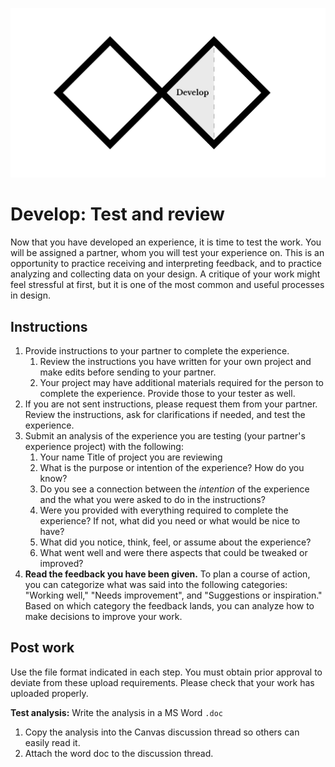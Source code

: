 ![Double Diamond Develop Phase graphic](/assets/dd-process-develop-1200px@2x.png)

# Develop: Test and review

Now that you have developed an experience, it is time to test the work. You will be assigned a partner, whom you will test your experience on. This is an opportunity to practice receiving and interpreting feedback, and to practice analyzing and collecting data on your design. A critique of your work might feel stressful at first, but it is one of the most common and useful processes in design.

## Instructions

1. Provide instructions to your partner to complete the experience.
   1. Review the instructions you have written for your own project and make edits before sending to your partner.
   2. Your project may have additional materials required for the person to complete the experience. Provide those to your tester as well.
2. If you are not sent instructions, please request them from your partner. Review the instructions, ask for clarifications if needed, and test the experience.
3. Submit an analysis of the experience you are testing (your partner's experience project) with the following:
   1. Your name
   Title of project you are reviewing 
   2. What is the purpose or intention of the experience? How do you know?
   3. Do you see a connection between the _intention_ of the experience and the what you were asked to do in the instructions?
   4. Were you provided with everything required to complete the experience? If not, what did you need or what would be nice to have?
   5. What did you notice, think, feel, or assume about the experience?
   6. What went well and were there aspects that could be tweaked or improved?
4. **Read the feedback you have been given.** To plan a course of action, you can categorize what was said into the following categories: "Working well," "Needs improvement", and "Suggestions or inspiration." Based on which category the feedback lands, you can analyze how to make decisions to improve your work.

## Post work

Use the file format indicated in each step. You must obtain prior approval to deviate from these upload requirements. Please check that your work has uploaded properly.


**Test analysis:** Write the analysis in a MS Word `.doc`

   1. Copy the analysis into the Canvas discussion thread so others can easily read it.
   2. Attach the word doc to the discussion thread.





